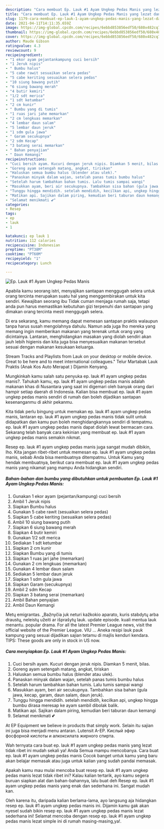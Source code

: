 ```yaml
---
description: "Cara membuat Ep. Lauk #1 Ayam Ungkep Pedas Manis yang lezat dan Mudah Dibuat"
title: "Cara membuat Ep. Lauk #1 Ayam Ungkep Pedas Manis yang lezat dan Mudah Dibuat"
slug: 1179-cara-membuat-ep-lauk-1-ayam-ungkep-pedas-manis-yang-lezat-dan-mudah-dibuat
date: 2021-04-11T14:11:35.659Z
image: https://img-global.cpcdn.com/recipes/6ebbd853856edf50/680x482cq70/ep-lauk-1-ayam-ungkep-pedas-manis-foto-resep-utama.jpg
thumbnail: https://img-global.cpcdn.com/recipes/6ebbd853856edf50/680x482cq70/ep-lauk-1-ayam-ungkep-pedas-manis-foto-resep-utama.jpg
cover: https://img-global.cpcdn.com/recipes/6ebbd853856edf50/680x482cq70/ep-lauk-1-ayam-ungkep-pedas-manis-foto-resep-utama.jpg
author: Maude Gibson
ratingvalue: 4.3
reviewcount: 9
recipeingredient:
- "1 ekor ayam pejantankampung cuci bersih"
- "1 Jeruk nipis"
- " Bumbu halus"
- "5 cabe rawit sesuaikan selera pedas"
- "5 cabe keriting sesuaikan selera pedas"
- "10 siung bawang putih"
- "6 siung bawang merah"
- "4 butir kemiri"
- "1/2 sdt merica"
- "1 sdt ketumbar"
- "2 cm kunir"
- " Bumbu yang di tumis"
- "1 ruas jari jahe memarkan"
- "2 cm lengkuas memarkan"
- "4 lembar daun salam"
- "5 lembar daun jeruk"
- "1 sdm gula jawa"
- " Garam secukupnya"
- "2 sdm Kecap"
- "3 batang serai memarkan"
- " Bahan penyajian"
- " Daun Kemangi"
recipeinstructions:
- "Cuci bersih ayam. Kucuri dengan jeruk nipis. Diamkan 5 menit, bilas."
- "Goreng ayam setengah matang, angkat, tiriskan"
- "Haluskan semua bumbu halus (blender atau ulek)."
- "Panaskan minyak dalam wajan, setelah panas tumis bumbu halus"
- "Setelah harum tambahkan bahan tumis. Lalu tumis sampai wangi"
- "Masukkan ayam, beri air secukupnya. Tambahkan sisa bahan (gula jawa, kecap, garam, daun salam, daun jeruk)."
- "Tunggu hingga mendidih. setelah mendidih, kecilkan api, ungkep hingga bumbu dirasa meresap ke ayam sambil dibolak balik."
- "Matikan api. Sajikan dalam piring, kemudian beri taburan daun kemangi"
- "Selamat menikmati 💕"
categories:
- Resep
tags:
- ep
- lauk
- 1

katakunci: ep lauk 1 
nutrition: 112 calories
recipecuisine: Indonesian
preptime: "PT38M"
cooktime: "PT60M"
recipeyield: "1"
recipecategory: Lunch

---
```



![Ep. Lauk #1 Ayam Ungkep Pedas Manis](https://img-global.cpcdn.com/recipes/6ebbd853856edf50/680x482cq70/ep-lauk-1-ayam-ungkep-pedas-manis-foto-resep-utama.jpg)

Apabila kamu seorang istri, menyajikan santapan menggugah selera untuk orang tercinta merupakan suatu hal yang menggembirakan untuk kita sendiri. Kewajiban seorang ibu Tidak cuman menjaga rumah saja, tetapi anda pun harus memastikan kebutuhan gizi terpenuhi dan santapan yang dimakan orang tercinta mesti menggugah selera.

Di era  sekarang, kamu memang dapat memesan santapan praktis walaupun tanpa harus susah mengolahnya dahulu. Namun ada juga lho mereka yang memang ingin memberikan makanan yang terenak untuk orang yang dicintainya. Lantaran, menghidangkan masakan yang diolah sendiri akan jauh lebih higienis dan kita juga bisa menyesuaikan makanan tersebut sesuai dengan makanan kesukaan keluarga. 

Stream Tracks and Playlists from Lauk on your desktop or mobile device. Great to be here and to meet international colleagues.&#34; Telur Martabak Lauk Praktis (Anak Kos Auto Merapat ) Dijamin Kenyang.

Mungkinkah kamu salah satu penyuka ep. lauk #1 ayam ungkep pedas manis?. Tahukah kamu, ep. lauk #1 ayam ungkep pedas manis adalah makanan khas di Nusantara yang saat ini digemari oleh banyak orang dari hampir setiap daerah di Indonesia. Kalian bisa membuat ep. lauk #1 ayam ungkep pedas manis sendiri di rumah dan boleh dijadikan santapan kesenanganmu di akhir pekanmu.

Kita tidak perlu bingung untuk memakan ep. lauk #1 ayam ungkep pedas manis, lantaran ep. lauk #1 ayam ungkep pedas manis tidak sulit untuk didapatkan dan kamu pun boleh menghidangkannya sendiri di tempatmu. ep. lauk #1 ayam ungkep pedas manis dapat diolah lewat bermacam cara. Sekarang telah banyak cara kekinian yang membuat ep. lauk #1 ayam ungkep pedas manis semakin nikmat.

Resep ep. lauk #1 ayam ungkep pedas manis juga sangat mudah dibikin, lho. Kita jangan ribet-ribet untuk memesan ep. lauk #1 ayam ungkep pedas manis, sebab Anda bisa membuatnya ditempatmu. Untuk Kamu yang hendak membuatnya, berikut cara membuat ep. lauk #1 ayam ungkep pedas manis yang nikamat yang mampu Anda hidangkan sendiri.

<!--inarticleads1-->

##### Bahan-bahan dan bumbu yang dibutuhkan untuk pembuatan Ep. Lauk #1 Ayam Ungkep Pedas Manis:

1. Gunakan 1 ekor ayam (pejantan/kampung) cuci bersih
1. Ambil 1 Jeruk nipis
1. Siapkan  Bumbu halus
1. Gunakan 5 cabe rawit (sesuaikan selera pedas)
1. Siapkan 5 cabe keriting (sesuaikan selera pedas)
1. Ambil 10 siung bawang putih
1. Siapkan 6 siung bawang merah
1. Siapkan 4 butir kemiri
1. Gunakan 1/2 sdt merica
1. Sediakan 1 sdt ketumbar
1. Siapkan 2 cm kunir
1. Siapkan  Bumbu yang di tumis
1. Siapkan 1 ruas jari jahe (memarkan)
1. Gunakan 2 cm lengkuas (memarkan)
1. Gunakan 4 lembar daun salam
1. Sediakan 5 lembar daun jeruk
1. Siapkan 1 sdm gula jawa
1. Siapkan  Garam (secukupnya)
1. Ambil 2 sdm Kecap
1. Siapkan 3 batang serai (memarkan)
1. Ambil  Bahan penyajian
1. Ambil  Daun Kemangi


Metų emigrantas. „Bažnyčia juk neturi kažkokio aparato, kuris stabdytų arba draustų, neleistų užeiti ar išprašytų lauk. update episode. kuali mentua lauk menantu. popular drama. For all the latest Premier League news, visit the official website of the Premier League. VIU … Aneka resipi lauk pauk kampung yang sesuai dijadikan sajian tetamu di majlis kenduri kendara. TIPS: These goods are only in stock in US now. 

<!--inarticleads2-->

##### Cara menyiapkan Ep. Lauk #1 Ayam Ungkep Pedas Manis:

1. Cuci bersih ayam. Kucuri dengan jeruk nipis. Diamkan 5 menit, bilas.
1. Goreng ayam setengah matang, angkat, tiriskan
1. Haluskan semua bumbu halus (blender atau ulek).
1. Panaskan minyak dalam wajan, setelah panas tumis bumbu halus
1. Setelah harum tambahkan bahan tumis. Lalu tumis sampai wangi
1. Masukkan ayam, beri air secukupnya. Tambahkan sisa bahan (gula jawa, kecap, garam, daun salam, daun jeruk).
1. Tunggu hingga mendidih. setelah mendidih, kecilkan api, ungkep hingga bumbu dirasa meresap ke ayam sambil dibolak balik.
1. Matikan api. Sajikan dalam piring, kemudian beri taburan daun kemangi
1. Selamat menikmati 💕


At EP Equipment we believe in products that simply work. Selain itu sajian ini juga bisa menjadi menu antaran. Lutensit A-EP. Кислый эфир фосфорной кислоты и алкоксилата жирного спирта. 

Wah ternyata cara buat ep. lauk #1 ayam ungkep pedas manis yang lezat tidak ribet ini mudah sekali ya! Anda Semua mampu mencobanya. Cara buat ep. lauk #1 ayam ungkep pedas manis Cocok banget untuk kamu yang baru akan belajar memasak atau juga untuk kalian yang sudah pandai memasak.

Apakah kamu mau mulai mencoba buat resep ep. lauk #1 ayam ungkep pedas manis lezat tidak ribet ini? Kalau kalian tertarik, ayo kamu segera buruan siapkan alat dan bahan-bahannya, lalu buat deh Resep ep. lauk #1 ayam ungkep pedas manis yang enak dan sederhana ini. Sangat mudah kan. 

Oleh karena itu, daripada kalian berlama-lama, ayo langsung aja hidangkan resep ep. lauk #1 ayam ungkep pedas manis ini. Dijamin kamu gak akan nyesel sudah bikin resep ep. lauk #1 ayam ungkep pedas manis lezat sederhana ini! Selamat mencoba dengan resep ep. lauk #1 ayam ungkep pedas manis lezat simple ini di rumah masing-masing,ya!.

